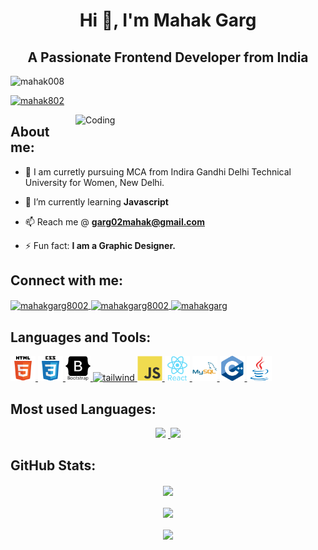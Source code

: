 <h1 align="center">Hi 👋, I'm Mahak Garg</h1>
<h2 align="center">A Passionate Frontend Developer from India</h2>

<p align="left"> 
  <img src="https://komarev.com/ghpvc/?username=mahak008&label=Profile%20views&color=0e75b6&style=flat" alt="mahak008"> 
</p>

<p align="left"> 
  <a href="https://twitter.com/mahak802" target="blank">
    <img src="https://img.shields.io/twitter/follow/mahak802?logo=twitter&style=for-the-badge" alt="mahak802">
  </a> 
</p>

<img align="right" alt="Coding" width="400" src="https://xd.adobe.com/ideas/wp-content/uploads/2021/07/1617979191-8.gif">

## About me:

- 🔭 I am curretly pursuing MCA from Indira Gandhi Delhi Technical University for Women, New Delhi.

- 🌱 I’m currently learning **Javascript**

- 📫 Reach me @ **garg02mahak@gmail.com**

- ⚡ Fun fact: **I am a Graphic Designer.**

## Connect with me:
<p align="left">
  <a href="https://www.hackerrank.com/mahakgarg8002" target="_blank">
    <img align="center" src="https://raw.githubusercontent.com/rahuldkjain/github-profile-readme-generator/master/src/images/icons/Social/hackerrank.svg" alt="mahakgarg8002" height="30" width="40" />
  </a>
  <a href="https://auth.geeksforgeeks.org/user/mahak_garg" target="_blank">
    <img align="center" src="https://raw.githubusercontent.com/rahuldkjain/github-profile-readme-generator/master/src/images/icons/Social/geeks-for-geeks.svg" alt="mahakgarg8002" height="30" width="40" />
  </a>
  <a href="https://linkedin.com/in/mahakgarg" target="_blank">
    <img align="center" src="https://raw.githubusercontent.com/rahuldkjain/github-profile-readme-generator/master/src/images/icons/Social/linked-in-alt.svg" alt="mahakgarg" height="30" width="40">
  </a>
</p>

## Languages and Tools:
<p align="left"> 
  <a href="https://www.w3.org/html/" target="_blank" rel="noreferrer"> 
    <img src="https://raw.githubusercontent.com/devicons/devicon/master/icons/html5/html5-original-wordmark.svg" alt="html5" width="40" height="40"> 
  </a> 
  <a href="https://www.w3schools.com/css/" target="_blank" rel="noreferrer"> 
    <img src="https://raw.githubusercontent.com/devicons/devicon/master/icons/css3/css3-original-wordmark.svg" alt="css3" width="40" height="40"/> 
  </a>
  <a href="https://getbootstrap.com" target="_blank" rel="noreferrer"> 
    <img src="https://raw.githubusercontent.com/devicons/devicon/master/icons/bootstrap/bootstrap-plain-wordmark.svg" alt="bootstrap" width="40" height="40"> 
  </a> 
  <a href="https://tailwindcss.com/" target="_blank" rel="noreferrer"> 
    <img src="https://www.vectorlogo.zone/logos/tailwindcss/tailwindcss-icon.svg" alt="tailwind" width="40" height="40"/> 
  </a>
  <a href="https://developer.mozilla.org/en-US/docs/Web/JavaScript" target="_blank" rel="noreferrer"> 
    <img src="https://raw.githubusercontent.com/devicons/devicon/master/icons/javascript/javascript-original.svg" alt="javascript" width="40" height="40"> 
  </a> 
  <a href="https://reactjs.org/" target="_blank" rel="noreferrer"> 
    <img src="https://raw.githubusercontent.com/devicons/devicon/master/icons/react/react-original-wordmark.svg" alt="react" width="40" height="40"/> 
  </a>
  <a href="https://www.mysql.com/" target="_blank" rel="noreferrer"> 
    <img src="https://raw.githubusercontent.com/devicons/devicon/master/icons/mysql/mysql-original-wordmark.svg" alt="mysql" width="40" height="40"> 
  </a>
  <a href="https://www.w3schools.com/cpp/" target="_blank" rel="noreferrer"> 
    <img src="https://raw.githubusercontent.com/devicons/devicon/master/icons/cplusplus/cplusplus-original.svg" alt="cplusplus" width="40" height="40"> 
  </a> 
  <a href="https://www.java.com" target="_blank" rel="noreferrer"> 
    <img src="https://raw.githubusercontent.com/devicons/devicon/master/icons/java/java-original.svg" alt="java" width="40" height="40"> 
  </a> 
</p>

## Most used Languages:

<p align="center">
  <img src= "https://github-readme-stats.vercel.app/api/top-langs/?username=mahak008&layout=compact&hide=html&theme=dracula&hide_border=true">
  <a href="https://github.com/ryo-ma/github-profile-trophy" target="_blank">
    <img src= "https://github-profile-summary-cards.vercel.app/api/cards/repos-per-language?username=mahak008&theme=dracula" alt="">
    <img src= "https://github-profile-summary-cards.vercel.app/api/cards/most-commit-language?username=mahak008&theme=dracula">
  </a>
</p>

## GitHub Stats:
<!--![Line](https://user-images.githubusercontent.com/85225156/171937799-8fc9e255-9889-4642-9c92-6df85fb86e82.gif)-->

<p align="center">
  <img align="center" src="https://github-readme-streak-stats.herokuapp.com/?user=mahak008&theme=radical&custom_title=streak-stats&hide_border=true&layout=compact"><br><br>
  <img align="center" src="https://github-profile-summary-cards.vercel.app/api/cards/profile-details?username=mahak008&theme=dracula"><br><br>
  <img align="center" src="https://github-readme-stats.vercel.app/api?username=mahak008&theme=dracula&show_icons=true&locale=en&hide_border=true&layout=compact">
</p>
